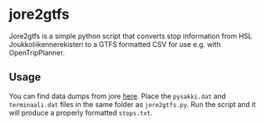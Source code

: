 # jore2gtfs

Jore2gtfs is a simple python script that converts stop information from HSL Joukkoliikennerekisteri to a GTFS formatted CSV for use e.g. with OpenTripPlanner.

## Usage

You can find data dumps from jore [here](http://dev.hsl.fi/infopoiminta/). Place the `pysakki.dat` and `terminaali.dat` files in the same folder as `jore2gtfs.py`. Run the script and it will produce a properly formatted `stops.txt`.
